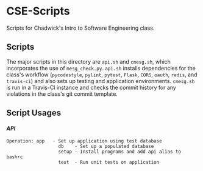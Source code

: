 # **CSE-Scripts**
Scripts for Chadwick's Intro to Software Engineering class.

## Scripts
The major scripts in this directory are ```api.sh``` and ```cmesg.sh```, which incorporates the use of ```mesg_check.py```. ```api.sh``` installs dependencies for the class's workflow (```pycodestyle```, ```pylint```, ```pytest```, ```Flask```, ```CORS```, ```oauth```, ```redis```, and ```travis-ci```) and also sets up testing and application environments. ```cmesg.sh``` is run in a Travis-CI instance and checks the commit history for any violations in the class's git commit template.

## Script Usages
#### _API_
``` Usage: api [OPERATION]
Operation: app   - Set up application using test database
                   db    - Set up a populated database
                   setup - Install programs and add api alias to bashrc
                   test  - Run unit tests on application
```